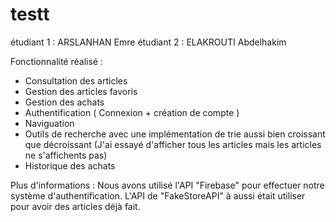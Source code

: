 # testt

étudiant 1 : ARSLANHAN Emre
étudiant 2 : ELAKROUTI Abdelhakim

Fonctionnalité réalisé :

  - Consultation des articles
  - Gestion des articles favoris
  - Gestion des achats
  - Authentification ( Connexion + création de compte )
  - Naviguation
  - Outils de recherche avec une implémentation de trie aussi bien croissant que décroissant (J'ai essayé d'afficher tous les articles mais les articles ne s'affichents pas)
  - Historique des achats

Plus d'informations : Nous avons utilisé l'API "Firebase" pour effectuer notre système d'authentification. L'API de "FakeStoreAPI" à aussi était utiliser pour avoir des articles déjà fait.
